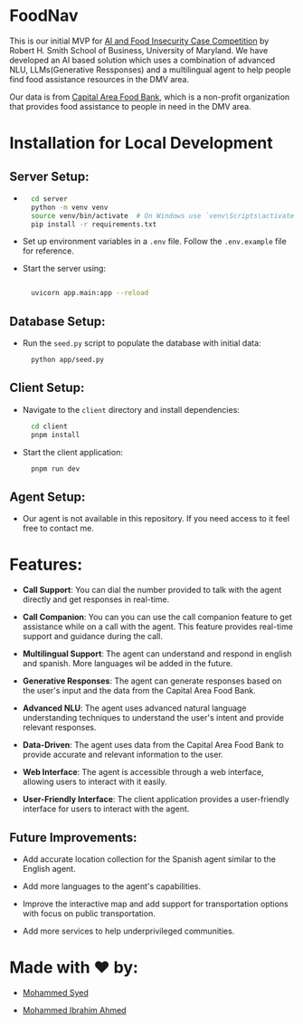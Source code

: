 # FoodNav

This is our initial MVP for [AI and Food Insecurity Case Competition](https://www.rhsmith.umd.edu/centers-initiatives/artificial-intelligence-business/ai-and-food-insecurity-case-competition) by Robert H. Smith School of Business, University of Maryland.
We have developed an AI based solution which uses a combination of advanced NLU, LLMs(Generative Ressponses) and a multilingual agent to help people find food assistance resources in the DMV area.

Our data is from [Capital Area Food Bank](https://www.capitalareafoodbank.org/), which is a non-profit organization that provides food assistance to people in need in the DMV area.

# Installation for Local Development

## Server Setup:

- ```bash
    cd server
    python -m venv venv
    source venv/bin/activate  # On Windows use `venv\Scripts\activate`
    pip install -r requirements.txt
  ```

- Set up environment variables in a `.env` file. Follow the `.env.example` file for reference.

- Start the server using:

  ```bash

    uvicorn app.main:app --reload
  ```

## Database Setup:

- Run the `seed.py` script to populate the database with initial data:

  ```bash
    python app/seed.py
  ```

## Client Setup:

- Navigate to the `client` directory and install dependencies:

  ```bash
    cd client
    pnpm install
  ```

- Start the client application:

  ```bash
    pnpm run dev
  ```

## Agent Setup:

- Our agent is not available in this repository. If you need access to it feel free to contact me.

# Features:

- **Call Support**: You can dial the number provided to talk with the agent directly and get responses in real-time.

- **Call Companion**: You can you can use the call companion feature to get assistance while on a call with the agent. This feature provides real-time support and guidance during the call.

- **Multilingual Support**: The agent can understand and respond in english and spanish. More languages wil be added in the future.

- **Generative Responses**: The agent can generate responses based on the user's input and the data from the Capital Area Food Bank.

- **Advanced NLU**: The agent uses advanced natural language understanding techniques to understand the user's intent and provide relevant responses.

- **Data-Driven**: The agent uses data from the Capital Area Food Bank to provide accurate and relevant information to the user.

- **Web Interface**: The agent is accessible through a web interface, allowing users to interact with it easily.

- **User-Friendly Interface**: The client application provides a user-friendly interface for users to interact with the agent.

## Future Improvements:

- Add accurate location collection for the Spanish agent similar to the English agent.

- Add more languages to the agent's capabilities.

- Improve the interactive map and add support for transportation options with focus on public transportation.

- Add more services to help underprivileged communities.

# Made with ❤️ by:

- [Mohammed Syed](https://www.linkedin.com/in/syed-mohammed0/)

- [Mohammed Ibrahim Ahmed](https://www.linkedin.com/in/ibrahim-ahmed-i0)
